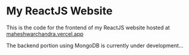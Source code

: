 # My ReactJS Website

This is the code for the frontend of my ReactJS website hosted at [maheshwarchandra.vercel.app](https://maheshwarchandra.vercel.app/)

The backend portion using MongoDB is currently under development...
